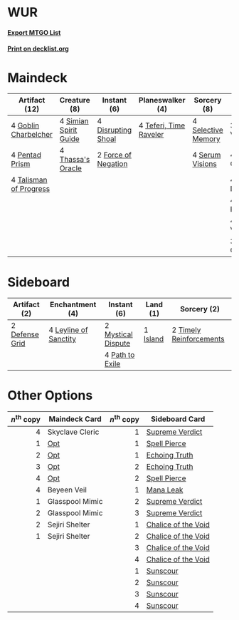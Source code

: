 # WUR

#### [Export MTGO List](../collection/WUR/WUR.txt)
#### [Print on decklist.org](http://decklist.org/?deckmain=3%09Beyeen%20Veil%0A4%09Disrupting%20Shoal%0A4%09Emeria's%20Call%0A2%09Force%20of%20Negation%0A4%09Goblin%20Charbelcher%0A4%09Jwari%20Disruption%0A4%09Pentad%20Prism%0A4%09Sea%20Gate%20Restoration%0A4%09Selective%20Memory%0A4%09Serum%20Visions%0A4%09Silundi%20Vision%0A4%09Simian%20Spirit%20Guide%0A3%09Skyclave%20Cleric%0A4%09Talisman%20of%20Progress%0A4%09Teferi,%20Time%20Raveler%0A4%09Thassa's%20Oracle&deckside=2%09Defense%20Grid%0A1%09Island%0A4%09Leyline%20of%20Sanctity%0A2%09Mystical%20Dispute%0A4%09Path%20to%20Exile%0A2%09Timely%20Reinforcements)
# Maindeck

|                                         Artifact (12)                                          |                                          Creature (8)                                          |                                         Instant (6)                                          |                                        Planeswalker (4)                                         |                                         Sorcery (8)                                         |     Unknown (22)     |
|------------------------------------------------------------------------------------------------|------------------------------------------------------------------------------------------------|----------------------------------------------------------------------------------------------|-------------------------------------------------------------------------------------------------|---------------------------------------------------------------------------------------------|----------------------|
|4 [Goblin Charbelcher](http://gatherer.wizards.com/Pages/Card/Details.aspx?multiverseid=438497) |4 [Simian Spirit Guide](http://gatherer.wizards.com/Pages/Card/Details.aspx?multiverseid=442137)|4 [Disrupting Shoal](http://gatherer.wizards.com/Pages/Card/Details.aspx?multiverseid=74128)  |4 [Teferi, Time Raveler](http://gatherer.wizards.com/Pages/Card/Details.aspx?multiverseid=461148)|4 [Selective Memory](http://gatherer.wizards.com/Pages/Card/Details.aspx?multiverseid=194700)|3 Beyeen Veil         |
|4 [Pentad Prism](http://gatherer.wizards.com/Pages/Card/Details.aspx?multiverseid=72860)        |4 [Thassa's Oracle](http://gatherer.wizards.com/Pages/Card/Details.aspx?multiverseid=476324)    |2 [Force of Negation](http://gatherer.wizards.com/Pages/Card/Details.aspx?multiverseid=464001)|                                                                                                 |4 [Serum Visions](http://gatherer.wizards.com/Pages/Card/Details.aspx?multiverseid=50145)    |4 Emeria's Call       |
|4 [Talisman of Progress](http://gatherer.wizards.com/Pages/Card/Details.aspx?multiverseid=39597)|                                                                                                |                                                                                              |                                                                                                 |                                                                                             |4 Jwari Disruption    |
|                                                                                                |                                                                                                |                                                                                              |                                                                                                 |                                                                                             |4 Sea Gate Restoration|
|                                                                                                |                                                                                                |                                                                                              |                                                                                                 |                                                                                             |4 Silundi Vision      |
|                                                                                                |                                                                                                |                                                                                              |                                                                                                 |                                                                                             |3 Skyclave Cleric     |


# Sideboard

|                                      Artifact (2)                                      |                                        Enchantment (4)                                         |                                         Instant (6)                                         |                                     Land (1)                                      |                                           Sorcery (2)                                            |
|----------------------------------------------------------------------------------------|------------------------------------------------------------------------------------------------|---------------------------------------------------------------------------------------------|-----------------------------------------------------------------------------------|--------------------------------------------------------------------------------------------------|
|2 [Defense Grid](http://gatherer.wizards.com/Pages/Card/Details.aspx?multiverseid=45481)|4 [Leyline of Sanctity](http://gatherer.wizards.com/Pages/Card/Details.aspx?multiverseid=204993)|2 [Mystical Dispute](http://gatherer.wizards.com/Pages/Card/Details.aspx?multiverseid=473020)|1 [Island](http://gatherer.wizards.com/Pages/Card/Details.aspx?multiverseid=439857)|2 [Timely Reinforcements](http://gatherer.wizards.com/Pages/Card/Details.aspx?multiverseid=220074)|
|                                                                                        |                                                                                                |4 [Path to Exile](http://gatherer.wizards.com/Pages/Card/Details.aspx?multiverseid=220511)   |                                                                                   |                                                                                                  |


# Other Options

|*n*<sup>th</sup> copy|                                Maindeck Card                                 |*n*<sup>th</sup> copy|                                        Sideboard Card                                        |
|--------------------:|------------------------------------------------------------------------------|--------------------:|----------------------------------------------------------------------------------------------|
|                    4|Skyclave Cleric                                                               |                    1|[Supreme Verdict](http://gatherer.wizards.com/Pages/Card/Details.aspx?multiverseid=438776)    |
|                    1|[Opt](http://gatherer.wizards.com/Pages/Card/Details.aspx?multiverseid=442948)|                    1|[Spell Pierce](http://gatherer.wizards.com/Pages/Card/Details.aspx?multiverseid=425876)       |
|                    2|[Opt](http://gatherer.wizards.com/Pages/Card/Details.aspx?multiverseid=442948)|                    1|[Echoing Truth](http://gatherer.wizards.com/Pages/Card/Details.aspx?multiverseid=405212)      |
|                    3|[Opt](http://gatherer.wizards.com/Pages/Card/Details.aspx?multiverseid=442948)|                    2|[Echoing Truth](http://gatherer.wizards.com/Pages/Card/Details.aspx?multiverseid=405212)      |
|                    4|[Opt](http://gatherer.wizards.com/Pages/Card/Details.aspx?multiverseid=442948)|                    2|[Spell Pierce](http://gatherer.wizards.com/Pages/Card/Details.aspx?multiverseid=425876)       |
|                    4|Beyeen Veil                                                                   |                    1|[Mana Leak](http://gatherer.wizards.com/Pages/Card/Details.aspx?multiverseid=45242)           |
|                    1|Glasspool Mimic                                                               |                    2|[Supreme Verdict](http://gatherer.wizards.com/Pages/Card/Details.aspx?multiverseid=438776)    |
|                    2|Glasspool Mimic                                                               |                    3|[Supreme Verdict](http://gatherer.wizards.com/Pages/Card/Details.aspx?multiverseid=438776)    |
|                    2|Sejiri Shelter                                                                |                    1|[Chalice of the Void](http://gatherer.wizards.com/Pages/Card/Details.aspx?multiverseid=442211)|
|                    1|Sejiri Shelter                                                                |                    2|[Chalice of the Void](http://gatherer.wizards.com/Pages/Card/Details.aspx?multiverseid=442211)|
|                     |                                                                              |                    3|[Chalice of the Void](http://gatherer.wizards.com/Pages/Card/Details.aspx?multiverseid=442211)|
|                     |                                                                              |                    4|[Chalice of the Void](http://gatherer.wizards.com/Pages/Card/Details.aspx?multiverseid=442211)|
|                     |                                                                              |                    1|[Sunscour](http://gatherer.wizards.com/Pages/Card/Details.aspx?multiverseid=121251)           |
|                     |                                                                              |                    2|[Sunscour](http://gatherer.wizards.com/Pages/Card/Details.aspx?multiverseid=121251)           |
|                     |                                                                              |                    3|[Sunscour](http://gatherer.wizards.com/Pages/Card/Details.aspx?multiverseid=121251)           |
|                     |                                                                              |                    4|[Sunscour](http://gatherer.wizards.com/Pages/Card/Details.aspx?multiverseid=121251)           |

